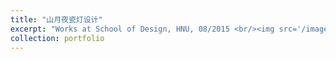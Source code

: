 ```yaml
---
title: "山月夜瓷灯设计"
excerpt: "Works at School of Design, HNU, 08/2015 <br/><img src='/images/7.png'>"
collection: portfolio
---
```



